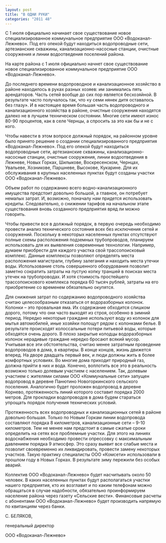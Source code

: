 ```yaml
---
layout: post
title: "В ОДНИ РУКИ"
categories: "2011 48"
---
```


С 1 июля официально начинает свое существование новое специализированное коммунальное предприятие ООО «Водоканал-Лежнево». Под его опекой будут находиться водопроводные сети, артезианские скважины, канализационно-насосные станции, очистные сооружения и линии водоотведения поселений района.

На карте района с 1 июля  официально начнет свое существование новое специализированное коммунальное предприятие  ООО «Водоканал-Лежнево».

До последнего времени водопроводное  и канализационное хозяйство в районе находилось в руках разных хозяев: им  занимались пять арендаторов. Часть сетей вообще до сих пор является  бесхозяйной. В результате часто получалось так, что «у семи нянек дитя оставалось  без глазу». И в настоящее время большая часть водопроводного и канализационного  хозяйства в районе, очистные сооружения находятся далеко не в лучшем техническом  состоянии. Многие сети имеют износ 80-90 процентов, как в селе Чернцы, а спросить  за это как бы и не с кого.

Чтобы навести в этом вопросе должный  порядок, на районном уровне было принято решение о создании специализированного  предприятия «Водоканал-Лежнево». Под его опекой будут находиться водопроводные  сети, артезианские скважины, канализационно-насосные станции, очистные  сооружения, линии водоотведения в Лежневе, Новых Горках, Шилыкове,  Воскресенском, Чернцах, Увальеве, Хозникове, Паршневе, Высокове, Кукарине. Для их  обслуживания в крупных населенных пунктах будут созданы участки ООО «Водоканал-Лежнево».

Объем работ по содержанию  всего водно-канализационного имущества предстоит довольно большой, а главное, он  потребует немалых затрат. И, возможно, поначалу нам придется использовать  кредиты. Следовательно, о снижении тарифов на начальном этапе существования вновь  созданного предприятия вряд ли можно говорить.

Чтобы привести все в должный  порядок, в первую очередь необходимо провести анализ технического состояния  всех без исключения сетей и сооружений. Поскольку в некоторых населенных пунктах  отсутствуют полные схемы расположения подземных трубопроводов, планируем использовать  для их выявления современные технологии. Например, думаем приобрести для  каждого участка свой трассопоисковый комплекс. Данные комплексы позволяют  определять места расположения магистрали, глубину залегания и находить места утечки  воды. Использование столь совершенного оборудования позволит заметно сократить  затраты на пустую копку траншей в поисках места утечек на трубопроводах. И хотя  стоимость простейшего трассопоискового комплекса порядка 60 тысяч рублей,  затраты на его приобретение со временем обязательно окупятся.

Для снижения затрат по  содержанию водопроводного хозяйства считаю целесообразным отказаться от  водоразборных колонок. Колонки – это провальная яма. Их содержание обходится  слишком дорого, потому что они часто выходят из строя, особенно в зимний  период. Нередко некоторые граждане используют воду из колонок для мытья автомобилей,  иные хозяйки полощут рядом с колонками белье. В результате происходят колоссальные  потери питьевой воды, которые обходятся очень дорого. В плохо закрытые колодцы  водоразборных колонок нерадивые граждане нередко бросают всякий мусор. Учитывая  все эти обстоятельства, считаю менее затратным проведение водопроводов в дома,  в квартиры. В конце концов, жизнь движется вперед. На дворе двадцать первый век,  и люди должны жить в более комфортных условиях. Во многие дома приходит  природный газ, должна прийти в них и вода. Конечно, воплотить все это в  реальность возможно только долевым участием с населением. Так, долевым участием  с жителями силами ООО «Коммунальные сети» запущен водопровод в деревне Панютино  Новогоркинского сельского поселения. Аналогично будет проложен водопровод в  деревне Корнево, протяженность линий которого составит порядка 2000 метров. Для  прокладки водопроводов в дома будем стараться упрощать порядок получения  технических условий.

Протяженность всех водопроводных  и канализационных сетей в районе довольно большая. Только по Новым Горкам линии  водопровода составляют порядка 8 километров, канализационные сети – 9-10  километров. Тем не менее нам предстоит в самые сжатые сроки определить на сетях  все проблемные участки. Для этого на линиях водоснабжения необходимо провести  опрессовку с максимальным давлением порядка 9 атмосфер. Это сразу выявит все слабые  места и позволит своевременно их ликвидировать, провести замену некоторых  участков. Такую практику специалисты ООО «Комсети» использовали в прошлом году  в Новых Горках. В результате зиму пережили без особых аварий.

Коллектив ООО «Водоканал-Лежнево»  будет насчитывать около 50 человек. В каких населенных пунктах будут располагаться  участки нашего предприятия, кто их возглавит и по каким телефонам можно обращаться  в случае надобности, обязательно проинформируем население района через газету  «Сельские вести». Финансовые расчеты с абонентами ООО «Водоканал-Лежнево» будет  производить напрямую по квитанциям через банки.

С. БЕЛЯКОВ,

генеральный директор

ООО  «Водоканал-Лежнево»


